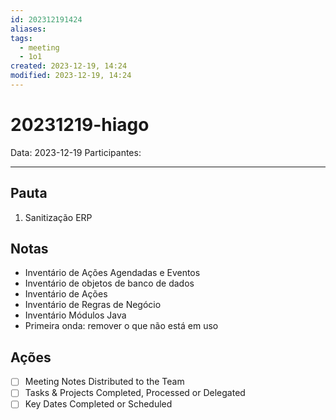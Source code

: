 ```yaml
---
id: 202312191424
aliases: 
tags:
  - meeting
  - 1o1
created: 2023-12-19, 14:24
modified: 2023-12-19, 14:24
---
```

# 20231219-hiago

Data: 2023-12-19
Participantes:

---

## Pauta

1. Sanitização ERP

## Notas

- Inventário de Ações Agendadas e Eventos
- Inventário de objetos de banco de dados
- Inventário de Ações
- Inventário de Regras de Negócio
- Inventário Módulos Java
- Primeira onda: remover o que não está em uso

## Ações

- [ ] Meeting Notes Distributed to the Team
- [ ] Tasks & Projects Completed, Processed or Delegated
- [ ] Key Dates Completed or Scheduled